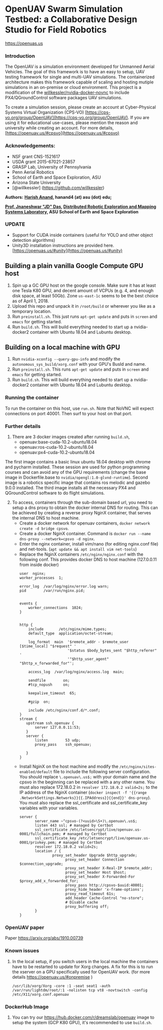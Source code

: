 # OpenUAV Swarm Simulation Testbed: a Collaborative Design Studio for Field Robotics

https://openuas.us

### Introduction
  The OpenUAV is a simulation environment developed for Unmanned Aerial Vehicles. 
  The goal of this framework is to have an easy to setup, UAV testing framework for single and multi-UAV simulations.
  The containerized architecture makes this framework capable of scaling and hosting mutiple simulations in an
  on-premise or cloud environment. This project is a modification of the [willkessler/nvidia-docker-novnc](https://github.com/willkessler/nvidia-docker-novnc) to include PX4/QGroundControl software packages UAV simulations.

To create a simulation session, please create an account at Cyber-Physical Systems Virtual Organization (CPS-VO) [https://cps-vo.org/group/OpenUAV](https://cps-vo.org/group/OpenUAV). If you are using it for educational use-cases, please mention the reason and university while creating an account. For more details, [https://openuav.us/#cpsvo](https://openuav.us/#cpsvo)

### Acknowledgements:
- NSF grant CNS-1521617
- USDA grant 2015-67021-23857
- GRASP Lab, University of Pennsylvania
- Penn Aerial Robotics
- School of Earth and Space Exploration, ASU
- Arizona State University
- [@willkessler] (https://github.com/willkessler)

**Authors:**
   **[Harish Anand](https://web.asu.edu/jdas/people/harish-anand), hanand4 (at) asu (dot) edu;**
   
   **[Prof. Jnaneshwar "JD" Das](https://sese.asu.edu/node/3438 "Jnaneshwar Das"), [Distributed Robotic Exploration and Mapping Systems Laboratory](https://web.asu.edu/jdas), ASU School of Earth and Space Exploration**
 
### UPDATE 
- Support for CUDA inside containers (useful for YOLO and other object detection algorithms)
- Unity3D installation instructions are provided here. [https://openuas.us/#unity](https://openuas.us/#unity)

## Building a plain vanilla Google Compute GPU host

1. Spin up a GC GPU host on the google console. Make sure it has at least one Tesla K80 GPU, and decent amount of VCPUs (e.g. 4, and enough disk space, at least 50Gb). Zone `us-east-1c` seems to be the best choice as of April 1, 2018.
2. Upload this repo and unpack it in `/root/build` or wherever you like as a temporary location.
3. Run `preinstall.sh`. This just runs `apt-get update` and puts in `screen` and `emacs` for getting started.
4. Run `build.sh`. This will build everything needed to start up a nvidia-docker2 container with Ubuntu 18.04 and Lubuntu desktop.

## Building on a local machine with GPU

1. Run `nvidia-xconfig --query-gpu-info` and modify the `autonomous_sys_build/xorg.conf` with your GPU's BusId and name.
2. Run `preinstall.sh`. This runs `apt-get update` and puts in `screen` and `emacs` for getting started.
3. Run `build.sh`. This will build everything needed to start up a nvidia-docker2 container with Ubuntu 18.04 and Lubuntu desktop.

### Running the container

To run the container on this host, use `run.sh`. Note that NoVNC will
expect connections on port 40001. Then surf to your host on that port.

### Further details

1. There are 3 docker images created after running `build.sh`, 
   - openuav:base-cuda-10.2-ubuntu18.04 
   - openuav:ros-cuda-10.2-ubuntu18.04
   - openuav:px4-cuda-10.2-ubuntu18.04

  The first image contains a basic linux ubuntu 18.04 desktop with chrome and pycharm installed. These session are used for python programming courses and can avoid any of the GPU requirements (change the base image in Dockerfile.base to `nvidia/opengl:1.0-glvnd-runtime`). Second image is a robotics specific image that contains ros melodic and gazebo 9.0.0 installed. The third image installs all the necessary PX4 and QGroundControl software to do flight simulations. 

2. To access, containers through the sub-domain based url, you need to setup a dns proxy to obtain the docker internal DNS for routing. This can be achieved by creating a reverse proxy NginX container, that serves the internal DNS to host machine. 
   - Create a docker network for openuav containers, `docker network create -d bridge cpsvo`.
   - Create a docker NginX container. Command is `docker run --name dns-proxy --network=cpsvo -d nginx`.
   - Enter the nginx container, install vim/nano (for editing nginx.conf file) and net-tools. (`apt update && apt install vim net-tools`)
   - Replace the NginX containers `/etc/nginx/nginx.conf` with the following conf. This provides docker DNS to host machine (127.0.0.11 from inside docker) 
      ```
      user  nginx;
      worker_processes  1;

      error_log  /var/log/nginx/error.log warn;
      pid        /var/run/nginx.pid;


      events {
          worker_connections  1024;
      }


      http {
          include       /etc/nginx/mime.types;
          default_type  application/octet-stream;

          log_format  main  '$remote_addr - $remote_user [$time_local] "$request" '
                            '$status $body_bytes_sent "$http_referer" '
                            '"$http_user_agent" "$http_x_forwarded_for"';

          access_log  /var/log/nginx/access.log  main;

          sendfile        on;
          #tcp_nopush     on;

          keepalive_timeout  65;

          #gzip  on;

          include /etc/nginx/conf.d/*.conf;
      }
      stream {
         upstream ssh_openuav {
             server 127.0.0.11:53;
         }
         server {
             listen        53 udp;
             proxy_pass    ssh_openuav;

         }
      }
      ```
   - Install NginX on the host machine and modify the `/etc/nginx/sites-enabled/default` file to include the following server configuration. 
     You should replace `\.openuav\.us$;` with your domain name and the cpsvo in the beginning can be replaced with a any other name. You must 
     also replace 172.18.0.2 in `resolver 172.18.0.2 valid=2s;` to the IP address of the NginX container (`docker inspect -f '{{range .NetworkSettings.Networks}}{{.IPAddress}}{{end}}' dns-proxy`). You must also replace the ssl_certificate and ssl_certificate_key variables with your variables.
       ```
      server {
              server_name ~^cpsvo-(?<uuid>\S+)\.openuav\.us$;
              listen 443 ssl; # managed by Certbot
              ssl_certificate /etc/letsencrypt/live/openuav.us-0001/fullchain.pem; # managed by Certbot
              ssl_certificate_key /etc/letsencrypt/live/openuav.us-0001/privkey.pem; # managed by Certbot
              resolver 172.18.0.2 valid=2s; 
              location / {
                      proxy_set_header Upgrade $http_upgrade;
                            proxy_set_header Connection $connection_upgrade;
                            proxy_set_header X-Real-IP $remote_addr;
                            proxy_set_header Host $host;
                            proxy_set_header X-Forwarded-For $proxy_add_x_forwarded_for;
                            proxy_pass http://cpsvo-$uuid:40001;
                            proxy_hide_header 'x-frame-options';
                            proxy_read_timeout 61s;
                            add_header Cache-Control "no-store";
                            # Disable cache
                            proxy_buffering off;
              }
      }

      ```

### OpenUAV paper

Paper https://arxiv.org/abs/1910.00739

### Known issues

1. In the local setup, if you switch users in the local machine the containers have to be restarted to update for Xorg changes.
   A fix for this is to run the xserver on a GPU specifically used for OpenUAV work. (for more details https://openuav.us/#onpremise )   
   ```
   /usr/lib/xorg/Xorg -core :1 -seat seat1 -auth /var/run/lightdm/root/:1 -nolisten tcp vt8 -novtswitch -config /etc/X11/xorg.conf.openuav
   ```
   
### DockerHub Image

1. You can try our https://hub.docker.com/r/dreamslab/openuav image to setup the system (GCP K80 GPU), it's recommended to use `build.sh`.
